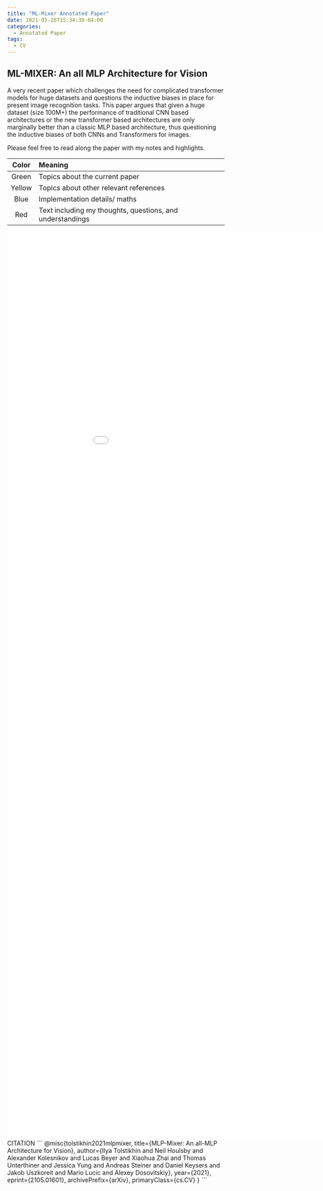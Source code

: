 ```yaml
---
title: "ML-Mixer Annotated Paper"
date: 2021-05-26T15:34:30-04:00
categories:
  - Annotated Paper
tags:
  - CV
---
```


## ML-MIXER: An all MLP Architecture for Vision ##

A very recent paper which challenges the need for complicated transformer models for huge datasets and questions the inductive biases
in place for present image recognition tasks. This paper argues that given a huge dataset (size 100M+) the performance of traditional CNN based architectures or the new transformer based architectures are only marginally better than a classic MLP based architecture, thus questioning the inductive biases of both CNNs and Transformers for images.


Please feel free to read along the paper with my notes and highlights.

| Color | Meaning |
| :---: | :--- | 
| Green | Topics about the current paper |
| Yellow | Topics about other relevant references |
| Blue | Implementation details/ maths |
| Red | Text including my thoughts, questions, and understandings | 

<embed src="/assets/pdfs/mlp_mixer.pdf" width="1000px" height="2100px" />

<br>
CITATION
```
@misc{tolstikhin2021mlpmixer,
      title={MLP-Mixer: An all-MLP Architecture for Vision}, 
      author={Ilya Tolstikhin and Neil Houlsby and Alexander Kolesnikov and Lucas Beyer and Xiaohua Zhai and Thomas Unterthiner and Jessica Yung and Andreas Steiner and Daniel Keysers and Jakob Uszkoreit and Mario Lucic and Alexey Dosovitskiy},
      year={2021},
      eprint={2105.01601},
      archivePrefix={arXiv},
      primaryClass={cs.CV}
}
```